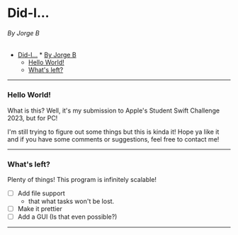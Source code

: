 # Did-I...
###### By Jorge B

<!-- TOC -->
* [Did-I...](#did-i)
          * [By Jorge B](#by-jorge-b)
    * [Hello World!](#hello-world-)
    * [What's left?](#whats-left)
<!-- TOC -->

----
### Hello World!

What is this? Well, it's my submission to Apple's Student Swift Challenge 2023, but for PC!

I'm still trying to figure out some things but this is kinda it! Hope ya like it and if you have some comments or suggestions, feel free to contact me!

----
### What's left?
Plenty of things! This program is infinitely scalable!

- [ ] Add file support
  - that what tasks won't be lost.
- [ ] Make it prettier
- [ ] Add a GUI (Is that even possible?)
----